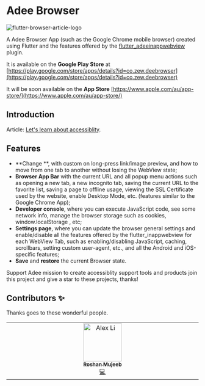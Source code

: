 # Adee Browser

![flutter-browser-article-logo](https://avatars.githubusercontent.com/u/9975274?s=96&v=4)

A Adee Browser App (such as the Google Chrome mobile browser) created using Flutter and the features offered by the [flutter_adeeinappwebview](https://github.com/javadtaghia/flutter_adeeinappwebview.git) plugin.

It is available on the **Google Play Store** at [https://play.google.com/store/apps/details?id=co.zew.deebrowser](https://play.google.com/store/apps/details?id=co.zew.deebrowser)

It will be soon available on the **App Store** [https://www.apple.com/au/app-store/](https://www.apple.com/au/app-store/)

## Introduction
Article: [Let's learn about accessiblity](https://github.com/javadtaghia/web-accessibility-plugin-adee/wiki).


## Features
- **Change **, with custom on long-press link/image preview, and how to move from one tab to another without losing the WebView state;
- **Browser App Bar** with the current URL and all popup menu actions such as opening a new tab, a new incognito tab, saving the current URL to the favorite list, saving a page to offline usage, viewing the SSL Certificate used by the website, enable Desktop Mode, etc. (features similar to the Google Chrome App);
- **Developer console**, where you can execute JavaScript code, see some network info, manage the browser storage such as cookies, window.localStorage , etc;
- **Settings page**, where you can update the browser general settings and enable/disable all the features offered by the flutter_inappwebview for each WebView Tab, such as enabling/disabling JavaScript, caching, scrollbars, setting custom user-agent, etc., and all the Android and iOS-specific features;
- **Save** and **restore** the current Browser state.


Support Adee mission to create accessiblity support tools and products join this project and give a star to these projects, thanks!

## Contributors ✨

Thanks goes to these wonderful people.

<!-- ALL-CONTRIBUTORS-LIST:START - Do not remove or modify this section -->
<!-- prettier-ignore-start -->
<!-- markdownlint-disable -->
<table>
  <tbody>
    <tr>
      <td align="center" valign="top" width="14.28%"><a href="https://github.com/madl1b"><img src="https://avatars.githubusercontent.com/u/74344492?v=4" width="100px;" alt="Alex Li"/><br /><sub><b>Roshan Mujeeb</b></sub></a><br /><a href="https://github.com/madl1b" title="Code">💻</a></td>
          </tr>
  </tbody>
</table>
